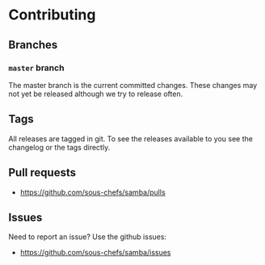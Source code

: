 # Contributing

## Branches

### `master` branch

The master branch is the current committed changes. These changes may not yet be released although we try to release often.

## Tags

All releases are tagged in git. To see the releases available to you see the changelog or the tags directly.

## Pull requests

- <https://github.com/sous-chefs/samba/pulls>

## Issues

Need to report an issue? Use the github issues:

- <https://github.com/sous-chefs/samba/issues>
